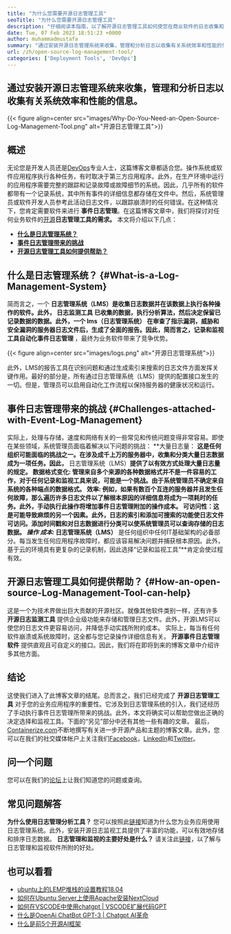 ```yaml
---
title: "为什么您需要开源日志管理工具" 
seoTitle: "为什么您需要开源日志管理工具" 
description: "仔细阅读本指南，以了解开源日志管理工具如何使您在商业软件的日志收集和管理中受益。" 
date: Tue, 07 Feb 2023 18:51:23 +0000
author: muhammadmustafa
summary: "通过安装开源日志管理系统来收集，管理和分析日志以收集有关系统效率和性能的信息。" 
url: /zh/open-source-log-management-tool/
categories: ['Deployment Tools', 'DevOps']
---
```


## 通过安装开源日志管理系统来收集，管理和分析日志以收集有关系统效率和性能的信息。

{{< figure align=center src="images/Why-Do-You-Need-an-Open-Source-Log-Management-Tool.png" alt="开源日志管理工具">}}


## 概述
无论您是开发人员还是[DevOps][1]专业人士，这篇博客文章都适合您。操作系统或软件应用程序执行各种任务，有时取决于第三方应用程序。此外，在生产环境中运行的应用程序需要完整的跟踪和记录故障或故障细节的系统。因此，几乎所有的软件都带有一个记录系统，其中所有事件的详细信息都存储在文件中。然后，系统管理员或软件开发人员参考此活动日志文件，以跟踪崩溃时的任何错误。在这种情况下，您肯定需要软件来进行 **事件日志管理**。在这篇博客文章中，我们将探讨对任何业务软件的[开源][2]**日志管理工具的需求。** 
本文将介绍以下几点：
* [ **什么是日志管理系统？** ][3]
* [ **事件日志管理带来的挑战** ][4]
* **[开源日志管理工具如何提供帮助？][5]** 

## 什么是日志管理系统？ {#What-is-a-Log-Management-System}

简而言之，一个 **日志管理系统（LMS）**是收集日志数据并在该数据上执行各种操作的软件。此外， **日志监测工具** 已收集的数据，执行分析算法，然后决定保留已记录数据的数据。此外，一个 **lms（日志管理系统）** 在审查了指示漏洞，威胁和安全漏洞的服务器日志文件后，生成了全面的报告。因此，简而言之，记录和监视工具自动化**事件日志管理** ，最终为业务软件带来了竞争优势。

{{< figure align=center src="images/logs.png" alt="开源日志管理系统">}}

此外，LMS的报告工具在识别问题和通过生成索引来搜索的日志文件方面发挥关键作用。最好的部分是，所有通过日志管理系统（LMS）提供的配置接口发生的一切。但是，管理员可以启用自动化工作流程以保持服务器的健康状况和运行。

## 事件日志管理带来的挑战 {#Challenges-attached-with-Event-Log-Management}

实际上，处理与存储，速度和网络有关的一些常见和传统问题变得非常容易。即使在某些领域，系统管理员面临着解决以下问题的挑战：
**大量日志量： **这是任何组织可能面临的挑战之一。在涉及成千上万的服务器中，收集和分类大量日志数据成为一项任务。因此，** 日志管理系统（LMS）**提供了以有效方式处理大量日志量的规定。
**数据格式变化:** 管理来自多个来源的各种数据格式并不是一件容易的工作，对于任何记录和监视工具来说，可能是一个挑战。由于系统管理员不确定来自系统的各种端点的数据格式。
**效率:** 例如，如果有数百个互连的服务器并且发生任何故障，那么遍历许多日志文件以了解根本原因的详细信息将成为一项耗时的任务。此外，手动执行此操作将增加事件日志管理附加的操作成本。
**可访问性**：这是可能导致麻烦的另一个因素。此外，日志的索引和添加可搜索的功能使日志文件可访问。添加时间戳和对日志数据进行分类可以使系统管理员可以查询存储的日志数据。
**操作* ***成本**:** 日志管理系统（LMS）** 是任何组织中任何IT基础架构的必备部分。每当发生任何应用程序故障时，都应该容易解决问题并捕获根本原因。此外，基于云的环境具有更复杂的记录机制，因此选择“记录和监视工具”**肯定会使过程有效。

## 开源日志管理工具如何提供帮助？ {#How-an-open-source-Log-Management-Tool-can-help}

这是一个为技术界做出巨大贡献的开源社区。就像其他软件类别一样，还有许多 **开源日志监测工具** 提供企业级功能来存储和管理日志文件。此外，开源LMS可以使您的日志文件更容易访问，并降低手动实践所附的成本。
实际上，每当有任何软件崩溃或系统故障时，这全都与您记录操作详细信息有关。 **开源事件日志管理软件** 提供直观且可自定义的接口。因此，我们将在即将到来的博客文章中介绍许多其他方面。

## 结论
这使我们进入了此博客文章的结尾。总而言之，我们已经完成了 **开源日志管理工具** 对于您的业务应用程序的重要性。它涉及到日志管理系统的引入，我们还经历了手动执行事件日志管理所带来的挑战。此外，本文将确实可以帮助您做出正确的决定选择和监视工具。下面的“另见”部分中还有其他一些有趣的文章。
最后，[Containerize.com][6]不断地撰写有关进一步开源产品和主题的博客文章。此外，您可以在我们的社交媒体帐户上关注我们[Facebook][7]，[LinkedIn][8]和[Twitter][9]。

## 问一个问题
您可以在我们的[论坛][10]上让我们知道您的问题或查询。

## 常见问题解答
**为什么使用日志管理分析工具？**
您可以按照此[链接][3]知道为什么您为业务应用使用日志管理系统。此外，安装开源日志监视工具提供了丰富的功能，可以有效地存储和排序日志数据。
**日志管理和监视的主要好处是什么？**
请关注此[链接][5]，以了解与日志管理和监视软件所附的好处。

## 也可以看看
  * [ubuntu上的LEMP堆栈的设置教程18.04][11]
  * [如何在Ubuntu Server上使用Apache安装NextCloud][12]
  * [如何在VSCODE中使用chatgpt | VSCODE扩展代码GPT][13]
  * [什么是OpenAi ChatBot GPT-3 | Chatgpt AI革命][14]
  * [什么是前5个开源AI框架][15]



 [1]: https://products.containerize.com/devops/
 [2]: https://products.containerize.com/
 [3]: #What-is-a-Log-Management-System
 [4]: #Challenges-attached-with-Event-Log-Management
 [5]: #How-an-open-source-Log-Management-Tool-can-help
 [6]: https://www.containerize.com/
 [7]: https://web.facebook.com/containerize
 [8]: https://www.linkedin.com/company/containerize/
 [9]: https://twitter.com/containerize_co
 [10]: https://forum.containerize.com/
 [11]: https://blog.containerize.com/web-server-solution-stack/setup-tutorial-for-lemp-stack-on-ubuntu-18-04/
 [12]: https://blog.containerize.com/backup-and-sync-software/how-to-install-nextcloud-with-apache-on-ubuntu-server/
 [13]: https://blog.containerize.com/artificial-intelligence/how-to-use-chatgpt-in-vscode-the-vscode-extension-codegpt/
 [14]: https://blog.containerize.com/artificial-intelligence/what-is-openai-chatbot-gpt-3-chatgpt-an-ai-revolution/
 [15]: https://blog.containerize.com/artificial-intelligence/top-5-open-source-ai-frameworks/
